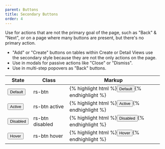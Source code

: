 ```yaml
---
parent: Buttons
title: Secondary Buttons
order: 4
---
```

<p>Use for actions that are not the primary goal of the page, such as "Back" & "Next", or on a page where many buttons are present, but there's no primary action.</p>
<ul>
  <li>"Add" or "Create" buttons on tables within Create or Detail Views use the secondary style because they are not the only actions on the page.</li>
  <li>Use in modals for passive actions like "Close" or "Dismiss".</li>
  <li>Use in multi-step popovers as "Back" buttons.</li>
</ul>
<div class="list-table">
  <table>
    <thead>
      <tr>
        <th>State</th>
        <th>Class</th>
        <th>Markup</th>
      </tr>
    </thead>
    <tbody>
      <tr>
        <td>
          <button class="rs-btn">Default</button>
        </td>
        <td>rs-btn</td>
        <td>
          {% highlight html %}<button class="rs-btn">Default</button>{% endhighlight %}
        </td>
      </tr>
      <tr>
        <td>
          <button class="rs-btn active">Active</button>
        </td>
        <td>rs-btn active</td>
        <td>
          {% highlight html %}<button class="rs-btn active">Active</button>{% endhighlight %}
        </td>
      </tr>
      <tr>
        <td>
          <button class="rs-btn disabled">Disabled</button>
        </td>
        <td>rs-btn disabled</td>
        <td>
          {% highlight html %}<button class="rs-btn disabled">Disabled</button>{% endhighlight %}
        </td>
      </tr>
      <tr>
        <td>
          <button class="rs-btn hover">Hover</button>
        </td>
        <td>rs-btn hover</td>
        <td>
          {% highlight html %}<button class="rs-btn hover">Hover</button>{% endhighlight %}
        </td>
      </tr>
    </tbody>
  </table>
</div>